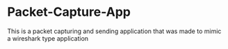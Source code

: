 # Packet-Capture-App

This is a packet capturing and sending application that was made to mimic a wireshark type application
